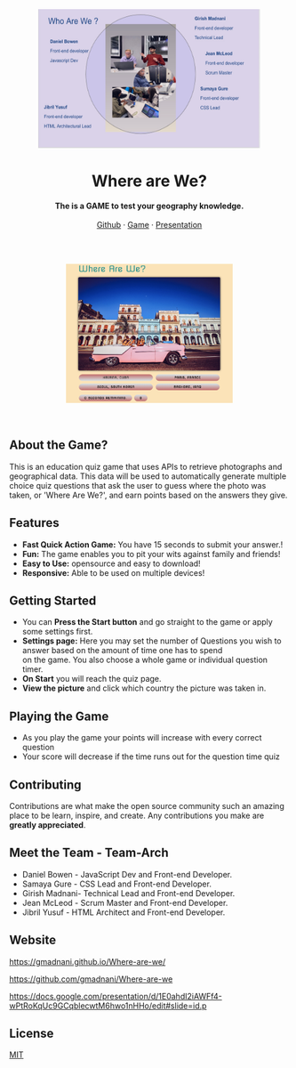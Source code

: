 
<div align="center">
  <img src="Assets/Images/Team-Arch.jpeg" alt="Team-Arch" width="400" height="250">
</div>


<h1 align="center">Where are We?</h1>
  <p align="center">
    <strong>The is a GAME to test your geography knowledge.</strong>
    <br />
    <br />
    <a href="https://github.com/gmadnani/Where-are-we">Github</a>
    ·
    <a href="https://gmadnani.github.io/Where-are-we/">Game</a>
    ·
    <a href="https://docs.google.com/presentation/d/1E0ahdI2iAWFf4-wPtRoKqUc9GCqblecwtM6hwo1nHHo/edit#slide=id.p">Presentation</a>
  </p>
</h1>
<br/><br/>

<!-- Preview -->
<p align="center">
  <a href="">
    <img src="Assets/Images/game.png" width="300" height="250"/>
  </a>
</p>
<br/>


## About the Game?

This is an education quiz game that uses APIs to retrieve photographs and geographical data. This data will be used to automatically generate multiple choice quiz questions that ask the user to guess where the photo was taken, or 'Where Are We?', and earn points based on the answers they give. 


## Features

- **Fast Quick Action Game:** You have 15 seconds to submit your answer.!
- **Fun:** The game enables you to pit your wits against family and friends!
- **Easy to Use:** opensource and easy to download!
- **Responsive:** Able to be used on multiple devices!


## Getting Started
- You can **Press the Start button** and go straight to the game or apply some settings first.
- **Settings page:**  Here you may set the number of Questions you wish to answer based on the amount of time one has to spend  
  on the game. You also choose a whole game or individual question timer.
- **On Start** you will reach the quiz page.
- **View the picture** and click which country the picture was taken in.



## Playing the Game
- As you play the game your points will increase with every correct question
- Your score will decrease if the time runs out for the question time quiz




## Contributing

Contributions are what make the open source community such an amazing place to be learn, inspire, and create. Any contributions you make are **greatly appreciated**.


## Meet the Team - Team-Arch


- Daniel Bowen - JavaScript Dev and Front-end Developer.
- Samaya Gure - CSS Lead and Front-end Developer.
- Girish Madnani- Technical Lead and Front-end Developer.
- Jean McLeod - Scrum Master and Front-end Developer.
- Jibril Yusuf - HTML Architect and Front-end Developer.


## Website
https://gmadnani.github.io/Where-are-we/

https://github.com/gmadnani/Where-are-we

https://docs.google.com/presentation/d/1E0ahdI2iAWFf4-wPtRoKqUc9GCqblecwtM6hwo1nHHo/edit#slide=id.p

## License
[MIT](https://choosealicense.com/licenses/mit/)
